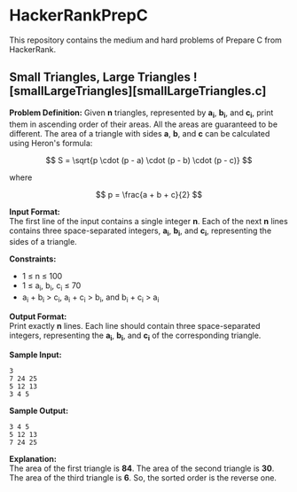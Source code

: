 # HackerRankPrepC

This repository contains the medium and hard problems of Prepare C from HackerRank.

## Small Triangles, Large Triangles ![smallLargeTriangles][smallLargeTriangles.c]

**Problem Definition:** Given **n** triangles, represented by **a<sub>i</sub>**, **b<sub>i</sub>**, and **c<sub>i</sub>**, print them in ascending order of their areas. All the areas are guaranteed to be different. The area of a triangle with sides **a**, **b**, and **c** can be calculated using Heron's formula:

$$ S = \sqrt{p \cdot (p - a) \cdot (p - b) \cdot (p - c)} $$

where 

$$ p = \frac{a + b + c}{2} $$ 


**Input Format:**  
The first line of the input contains a single integer **n**. Each of the next **n** lines contains three space-separated integers, **a<sub>i</sub>**, **b<sub>i</sub>**, and **c<sub>i</sub>**, representing the sides of a triangle.

**Constraints:**  
- 1 ≤ n ≤ 100
- 1 ≤ a<sub>i</sub>, b<sub>i</sub>, c<sub>i</sub> ≤ 70
- a<sub>i</sub> + b<sub>i</sub> > c<sub>i</sub>, a<sub>i</sub> + c<sub>i</sub> > b<sub>i</sub>, and b<sub>i</sub> + c<sub>i</sub> > a<sub>i</sub>

**Output Format:**  
Print exactly **n** lines. Each line should contain three space-separated integers, representing the **a<sub>i</sub>**, **b<sub>i</sub>**, and **c<sub>i</sub>** of the corresponding triangle.

**Sample Input:**

```
3
7 24 25
5 12 13
3 4 5
```

**Sample Output:**

```
3 4 5
5 12 13
7 24 25
```

**Explanation:**  
The area of the first triangle is **84**. The area of the second triangle is **30**. The area of the third triangle is **6**.  So, the sorted order is the reverse one.
